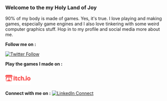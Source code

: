 ### Welcome to the my Holy Land of Joy

90% of my body is made of games. Yes, it's true. I love playing and making games, especially game engines and I also love tinkering with some weird computer graphics stuff. Hop in to my profile and social media more about me.



**Follow me on :**

[![Twitter Follow](https://img.shields.io/twitter/follow/Phani_29.svg?style=social)](https://twitter.com/phani_29)  


**Play the games I made on :**
<a href="(https://pikachuxxx.itch.io" target="_blank">
<p float="left">
  <img src="https://github.com/Pikachuxxxx/Pikachuxxxx/blob/master/itch-io.png" width="80" />
</p>
</a>

**Connect with me on :**  [![LinkedIn Connect](https://github.com/paulrobertlloyd/socialmediaicons/blob/main/linkedin-24x24.png)](https://www.linkedin.com/in/phani-srikar-78206714b/)  
